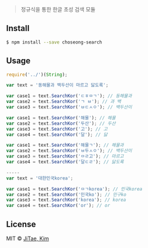 > 정규식을 통한 한글 초성 검색 모듈


## Install

```sh
$ npm install --save choseong-search
```


## Usage

```js
require('../')(String);

var text = '동해물과 백두산이 마르고 닳도록';

var case1 = text.SearchKor('ㄷㅎㅁㄱ'); // 동해물과
var case2 = text.SearchKor('ㄱ ㅂ'); // 과 백
var case3 = text.SearchKor('ㅂㄷㅅㅇ'); // 백두산이

var case1 = text.SearchKor('해물'); // 해물
var case2 = text.SearchKor('두산'); // 두산
var case3 = text.SearchKor('고'); // 고
var case4 = text.SearchKor('달'); // 닳

var case1 = text.SearchKor('해물ㄱ'); // 해물과
var case2 = text.SearchKor('ㅂ두ㅅㅇ'); // 백두산이
var case3 = text.SearchKor('ㅁㄹ고'); // 마르고
var case4 = text.SearchKor('달ㄷㄹ'); // 닳도록

-----
var text = '대한민국korea';

var case1 = text.SearchKor('ㅁㄱkorea'); // 민국korea
var case2 = text.SearchKor('민국ko'); // 민구ko
var case3 = text.SearchKor('korea'); // korea
var case4 = text.SearchKor('or'); // or
```


## License

MIT © [JiTae, Kim]()


[npm-image]: https://badge.fury.io/js/choseong-search.svg
[npm-url]: https://npmjs.org/package/choseong-search
[travis-image]: https://travis-ci.org/kimshinelove/choseong-search.svg?branch=master
[travis-url]: https://travis-ci.org/kimshinelove/choseong-search
[daviddm-image]: https://david-dm.org/kimshinelove/choseong-search.svg?theme=shields.io
[daviddm-url]: https://david-dm.org/kimshinelove/choseong-search
